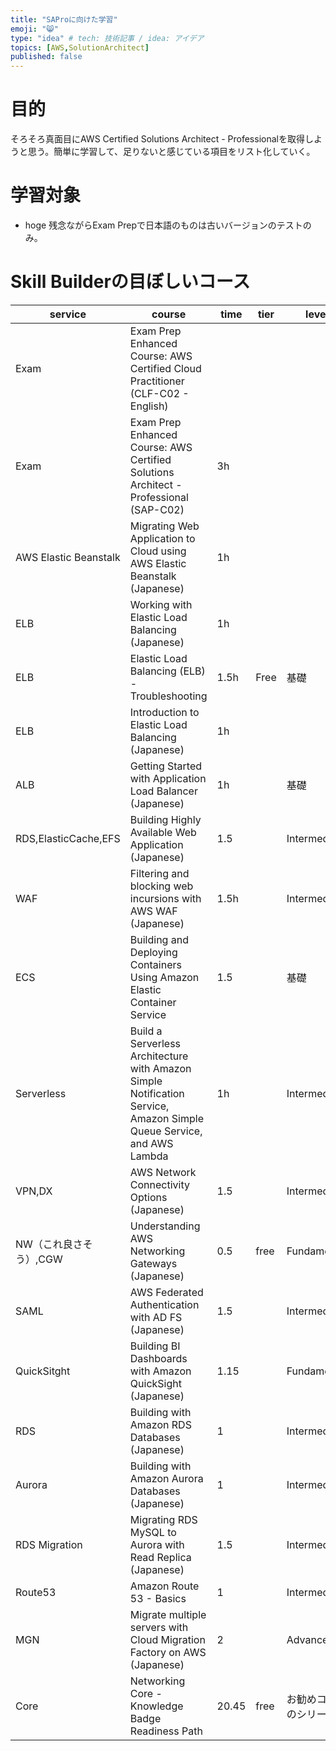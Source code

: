 ```yaml
---
title: "SAProに向けた学習"
emoji: "😸"
type: "idea" # tech: 技術記事 / idea: アイデア
topics: [AWS,SolutionArchitect]
published: false
---
```


# 目的
そろそろ真面目にAWS Certified Solutions Architect - Professionalを取得しようと思う。簡単に学習して、足りないと感じている項目をリスト化していく。

# 学習対象
- hoge
残念ながらExam Prepで日本語のものは古いバージョンのテストのみ。


# Skill Builderの目ぼしいコース
|service|course|time|tier|level|
| ---- |----|----|----|----|
|Exam|Exam Prep Enhanced Course: AWS Certified Cloud Practitioner (CLF-C02 - English)||||
|Exam|Exam Prep Enhanced Course: AWS Certified Solutions Architect - Professional (SAP-C02) |3h|||
|AWS Elastic Beanstalk|Migrating Web Application to Cloud using AWS Elastic Beanstalk (Japanese)|1h|||
|ELB|Working with Elastic Load Balancing (Japanese) |1h|||
|ELB|Elastic Load Balancing (ELB) - Troubleshooting |1.5h|Free|基礎|
|ELB|Introduction to Elastic Load Balancing (Japanese)|1h|||
|ALB|Getting Started with Application Load Balancer (Japanese)|1h||基礎|
|RDS,ElasticCache,EFS|Building Highly Available Web Application (Japanese)|1.5||Intermediate|
|WAF|Filtering and blocking web incursions with AWS WAF (Japanese)|1.5h||Intermediate|
|ECS|Building and Deploying Containers Using Amazon Elastic Container Service |1.5||基礎|
|Serverless|Build a Serverless Architecture with Amazon Simple Notification Service, Amazon Simple Queue Service, and AWS Lambda|1h||Intermediate|
|VPN,DX|AWS Network Connectivity Options (Japanese)|1.5||Intermediate|
|NW（これ良さそう）,CGW|Understanding AWS Networking Gateways (Japanese) |0.5|free|Fundamental|
|SAML|AWS Federated Authentication with AD FS (Japanese)|1.5||Intermediate|
|QuickSitght|Building BI Dashboards with Amazon QuickSight (Japanese)|1.15||Fundamental|
|RDS|Building with Amazon RDS Databases (Japanese)|1||Intermediate|
|Aurora|Building with Amazon Aurora Databases (Japanese)|1||Intermediate|
|RDS Migration|Migrating RDS MySQL to Aurora with Read Replica (Japanese)|1.5||Intermediate|
|Route53|Amazon Route 53 - Basics|1||Intermediate|
|MGN|Migrate multiple servers with Cloud Migration Factory on AWS (Japanese)|2||Advanced|
|Core|Networking Core - Knowledge Badge Readiness Path|20.45|free|お勧めコースのシリーズだ|